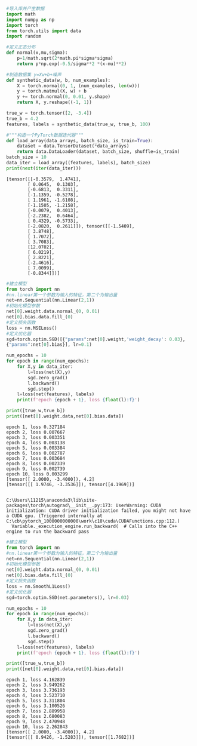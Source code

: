 ```python
#导入库并产生数据
import math
import numpy as np
import torch
from torch.utils import data
import random

#定义正态分布
def normal(x,mu,sigma):
    p=1/math.sqrt(2*math.pi*sigma*sigma)
    return p*np.exp(-0.5/sigma**2 *(x-mu)**2)

#制造数据集 y=Xw+b+噪声
def synthetic_data(w, b, num_examples): 
    X = torch.normal(0, 1, (num_examples, len(w)))
    y = torch.matmul(X, w) + b
    y += torch.normal(0, 0.01, y.shape)
    return X, y.reshape((-1, 1))

true_w = torch.tensor([2, -3.4])
true_b = 4.2
features, labels = synthetic_data(true_w, true_b, 100)
```


```python
#"""构造⼀个PyTorch数据迭代器"""
def load_array(data_arrays, batch_size, is_train=True): 
    dataset = data.TensorDataset(*data_arrays)
    return data.DataLoader(dataset, batch_size, shuffle=is_train)
batch_size = 10
data_iter = load_array((features, labels), batch_size)
print(next(iter(data_iter)))
```

    [tensor([[-0.3579,  1.4741],
            [ 0.0645,  0.1303],
            [-0.6813,  0.3311],
            [-1.1359, -0.5278],
            [ 1.1961, -1.6108],
            [-1.1505, -1.2158],
            [-0.0079,  0.4013],
            [-2.2382,  0.6464],
            [ 0.4329, -0.5733],
            [-2.0820,  0.2611]]), tensor([[-1.5409],
            [ 3.8748],
            [ 1.7072],
            [ 3.7083],
            [12.0702],
            [ 6.0219],
            [ 2.8221],
            [-2.4616],
            [ 7.0099],
            [-0.8344]])]
    


```python
#建立模型
from torch import nn
#nn.linear第一个参数为输入的特征，第二个为输出量
net=nn.Sequential(nn.Linear(2,1))
#初始化模型参数
net[0].weight.data.normal_(0, 0.01)
net[0].bias.data.fill_(0)
#定义损失函数
loss = nn.MSELoss()
#定义优化器
sgd=torch.optim.SGD([{"params":net[0].weight,'weight_decay': 0.03},
{"params":net[0].bias}], lr=0.1)

```


```python
num_epochs = 10
for epoch in range(num_epochs):
    for X,y in data_iter:
        l=loss(net(X),y)
        sgd.zero_grad()
        l.backward()
        sgd.step()
    l=loss(net(features), labels)
    print(f'epoch {epoch + 1}, loss {float(l):f}')

print([true_w,true_b])
print([net[0].weight.data,net[0].bias.data])
```

    epoch 1, loss 0.327184
    epoch 2, loss 0.007667
    epoch 3, loss 0.003351
    epoch 4, loss 0.003138
    epoch 5, loss 0.003384
    epoch 6, loss 0.002787
    epoch 7, loss 0.003684
    epoch 8, loss 0.002339
    epoch 9, loss 0.002739
    epoch 10, loss 0.003299
    [tensor([ 2.0000, -3.4000]), 4.2]
    [tensor([[ 1.9746, -3.3536]]), tensor([4.1969])]
    

    C:\Users\11215\anaconda3\lib\site-packages\torch\autograd\__init__.py:173: UserWarning: CUDA initialization: CUDA driver initialization failed, you might not have a CUDA gpu. (Triggered internally at  C:\cb\pytorch_1000000000000\work\c10\cuda\CUDAFunctions.cpp:112.)
      Variable._execution_engine.run_backward(  # Calls into the C++ engine to run the backward pass
    


```python
#建立模型
from torch import nn
#nn.linear第一个参数为输入的特征，第二个为输出量
net=nn.Sequential(nn.Linear(2,1))
#初始化模型参数
net[0].weight.data.normal_(0, 0.01)
net[0].bias.data.fill_(0)
#定义损失函数
loss = nn.SmoothL1Loss()
#定义优化器
sgd=torch.optim.SGD(net.parameters(), lr=0.03)

```


```python
num_epochs = 10
for epoch in range(num_epochs):
    for X,y in data_iter:
        l=loss(net(X),y)
        sgd.zero_grad()
        l.backward()
        sgd.step()
    l=loss(net(features), labels)
    print(f'epoch {epoch + 1}, loss {float(l):f}')

print([true_w,true_b])
print([net[0].weight.data,net[0].bias.data])
```

    epoch 1, loss 4.162839
    epoch 2, loss 3.949262
    epoch 3, loss 3.736193
    epoch 4, loss 3.523710
    epoch 5, loss 3.311804
    epoch 6, loss 3.100526
    epoch 7, loss 2.889958
    epoch 8, loss 2.680083
    epoch 9, loss 2.470948
    epoch 10, loss 2.262843
    [tensor([ 2.0000, -3.4000]), 4.2]
    [tensor([[ 0.9426, -1.5283]]), tensor([1.7682])]
    
